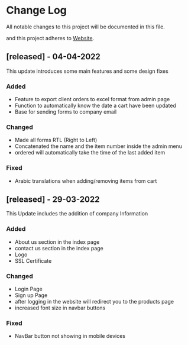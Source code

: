 # Change Log
All notable changes to this project will be documented in this file.
 
and this project adheres to [Website](http://alym.sa/).



## [released] - 04-04-2022
 
This update introduces some main features and some design fixes
 
### Added
- Feature to export client orders to excel format from admin page 
- Function to automatically know the date a cart have been updated
- Base for sending forms to company email

 
### Changed
 - Made all forms RTL (Right to Left)
 - Concatenated the name and the item number inside the admin menu
 - ordered will automatically take the time of the last added item

### Fixed
- Arabic translations when adding/removing items from cart
 
 
## [released] - 29-03-2022
 
This Update includes the addition of company Information
 
### Added
- About us section in the index page
- contact us section in the index page
- Logo
- SSL Certificate
 
### Changed
 - Login Page
 - Sign up Page
 - after logging in the website will redirect you to the products page
 - increased font size in navbar buttons
### Fixed
- NavBar button not showing in mobile devices
 


